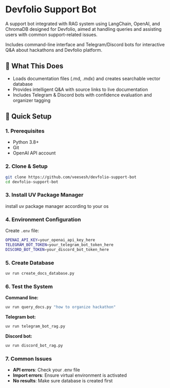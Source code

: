 # Devfolio Support Bot

A support bot integrated with RAG system using LangChain, OpenAI, and ChromaDB designed for Devfolio, aimed at handling queries and assisting users with common support-related issues.

Includes command-line interface and Telegram/Discord bots for interactive Q&A about hackathons and Devfolio platform.

## 🎯 What This Does

- Loads documentation files (.md, .mdx) and creates searchable vector database
- Provides intelligent Q&A with source links to live documentation
- Includes Telegram & Discord bots with confidence evaluation and organizer tagging

## 🚀 Quick Setup

### **1. Prerequisites**

- Python 3.8+
- Git
- OpenAI API account

### **2. Clone & Setup**

```bash
git clone https://github.com/veesesh/devfolio-support-bot
cd devfolio-support-bot
```

### **3. Install UV Package Manager**

install uv package manager according to your os

### **4. Environment Configuration**

Create `.env` file:

```bash
OPENAI_API_KEY=your_openai_api_key_here
TELEGRAM_BOT_TOKEN=your_telegram_bot_token_here
DISCORD_BOT_TOKEN=your_discord_bot_token_here
```

### **5. Create Database**

```bash
uv run create_docs_database.py
```

### **6. Test the System**

**Command line:**

```bash
uv run query_docs.py "how to organize hackathon"
```

**Telegram bot:**

```bash
uv run telegram_bot_rag.py
```

**Discord bot:**

```bash
uv run discord_bot_rag.py
```

### **7. Common Issues**

- **API errors**: Check your .env file
- **Import errors**: Ensure virtual environment is activated
- **No results**: Make sure database is created first
